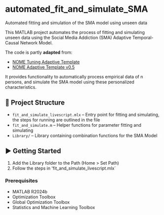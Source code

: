 # automated_fit_and_simulate_SMA
Automated fitting and simulation of the SMA model using unseen data 

This MATLAB project automates the process of fitting and simulating unseen 
data using the Social Media Addiction (SMA) Adaptive Temporal-Causal Network Model. 

The code is partly **adapted** from:
- [NOME Tuning Adaptive Template](https://www.researchgate.net/publication/337830707_NOME_Tuning_Adaptive_Template)
- [NOME Adaptive Template v0.5](https://www.researchgate.net/publication/337049531_NOME_Adaptive_Template_v05)

It provides functionality to automatically process empirical data of n persons, 
and simulate the SMA model using these personalized characteristics.

## 📂 Project Structure

- `fit_and_simulate_livescript.mlx` – Entry point for fitting and simulating, the steps for running are outlined in the file
- `fit_and_simulate.m` – Helper functions for parameter fitting and simulating
- `Library/` – Library containing combination functions for the SMA Model

## ▶️ Getting Started
1. Add the Library folder to the Path (Home > Set Path)
2. Follow the steps in 'fit_and_simulate_livescript.mlx`

### Prerequisites

- MATLAB R2024b
- Optimization Toolbox
- Global Optimization Toolbox
- Statistics and Machine Learning Toolbox
